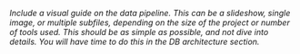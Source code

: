 *Include a visual guide on the data pipeline. This can be a slideshow, single image, or multiple subfiles, depending on the size of the project or number of tools used. This should be as simple as possible, and not dive into details. You will have time to do this in the DB architecture section.*
